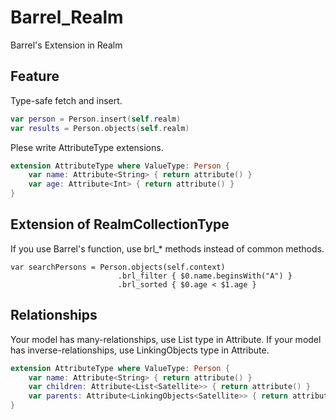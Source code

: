 Barrel_Realm
=================

Barrel's Extension in Realm

## Feature
Type-safe fetch and insert.
```swift
var person = Person.insert(self.realm)
var results = Person.objects(self.realm)
```

Plese write AttributeType extensions.
```swift
extension AttributeType where ValueType: Person {
    var name: Attribute<String> { return attribute() }
    var age: Attribute<Int> { return attribute() }
}
```

## Extension of RealmCollectionType

If you use Barrel's function, use brl_* methods instead of common methods.
```swfit
var searchPersons = Person.objects(self.context)
                        .brl_filter { $0.name.beginsWith("A") }
                        .brl_sorted { $0.age < $1.age }
```

## Relationships
Your model has many-relationships, use List type in Attribute.
If your model has inverse-relationships, use LinkingObjects type in Attribute.
```swift
extension AttributeType where ValueType: Person {
    var name: Attribute<String> { return attribute() }
    var children: Attribute<List<Satellite>> { return attribute() }
    var parents: Attribute<LinkingObjects<Satellite>> { return attribute() }
}
